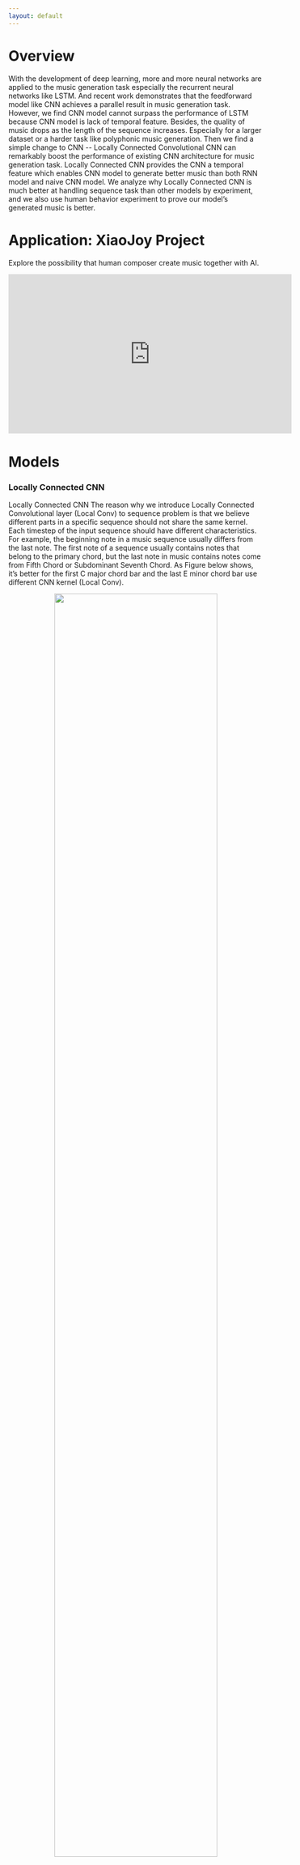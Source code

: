 ```yaml
---
layout: default
---
```


# Overview

With the development of deep learning, more and more neural networks are applied to the music generation task especially the recurrent neural networks like LSTM. And recent work demonstrates that the feedforward model like CNN achieves a parallel result in music generation task. However, we find CNN model cannot surpass the performance of LSTM because CNN model is lack of temporal feature. Besides, the quality of music drops as the length of the sequence increases. Especially for a larger dataset or a harder task like polyphonic music generation. Then we find a simple change to CNN -- Locally Connected Convolutional CNN can remarkably boost the performance of existing CNN architecture for music generation task. Locally Connected CNN provides the CNN a temporal feature which enables CNN model to generate better music than both RNN model and naive CNN model. We analyze why Locally Connected CNN is much better at handling sequence task than other models by experiment, and we also use human behavior experiment to prove our model’s generated music is better. 

# Application: XiaoJoy Project
Explore the possibility that human composer create music together with AI. 
<center>
	<iframe width="560" height="315" src="https://www.youtube.com/embed/M1_H2c-XFQ0" frameborder="0" allow="autoplay; encrypted-media" allowfullscreen>
    </iframe>
</center>

# Models
### Locally Connected CNN
Locally Connected CNN
The reason why we introduce Locally Connected Convolutional layer (Local Conv) to sequence problem is that we believe different parts in a specific sequence should not share the same kernel. Each timestep of the input sequence should have different characteristics. For example, the beginning note in a music sequence usually differs from the last note. The first note of a sequence usually contains notes that belong to the primary chord, but the last note in music contains notes come from Fifth Chord or Subdominant Seventh Chord. As Figure below shows, it’s better for the first C major chord bar and the last E minor chord bar use different CNN kernel (Local Conv).

<p align="center">
    <img src="assets/images/LocalConv_Music.png" width = "80%" height="80%">
</p>

We use a simple 3-layer CNN to compare the naive CNN model and Locally Connected version CNN. From the Figure below, we compare 3 main types of Locally Connected version CNN with naive CNN. We can replace all the general convolutional blocks by Local Conv blocks like type **_a_**. As Taigman mentioned in Deepface (Taigman et al. 2014), Local Conv brings more weights to CNN model. It’s necessary to mix Local Conv together with naive CNN model to reduce this burden. So, we designed other two
structure of CNN as **_b_** and **_c_**. In architecture **_b_**, we put the Local Conv in the first layer of the CNN architecture, there will be less weights in model because of the size of d tends to be smaller in the first layer, but this will provide the model with a better perspective field.

For resNet, we can divide the resNet into different blocks according to the feature map size, and there are two main type of CNN layers in resNet architecture: one is the ordinary CNN layer (yellow rectangle) and another is the transition CNN layer in order to down-sample the feature (green rectangle), plus, we use blue rectangle to represent Local Conv layer. We designed one effective architecture to utilize the Local Conv in different resNet blocks. For deep resNet, it is impractical to replace all the ordinary CNN layer with Local Conv layer. Therefore, Local Conv layers should be used as little as possible. Referencing the principle of previous design of simple CNN and resNet basic blocks, we put the Local Conv layer to the last layer of each basic resNet block like res-local as Figure below shows.

![Octocat](assets/images/models.png)<br>

# Result
### Monophonic Music Generation Result(mp3)



| Naive 3 layer CNN Model | LocalConv 3 layer CNN Model |
| :---: | :---: |
| {% include audio_player.html filename="ST_CNNNaive_1.mp3" %} | {% include audio_player.html filename="ST_CNNLocal_1.mp3" %} |


|Naive resNet Model |LocalConv resNet Model|
| :---: | :---: |
|{% include audio_player.html filename="ST_resNetNaive_1.mp3" %} |{% include audio_player.html filename="ST_resNetLocal_1.mp3" %}|

|LSTM Model|
| :---: |
|{% include audio_player.html filename="ST_LSTM_1.mp3" %}|

### Polyphonic Music Generation Result(mp3)


|LocalConv 3 layer CNN Model|LSTM Model|
| :---: | :---: |
|{% include audio_player.html filename="MT_CNN_3Layer-1.mp3" %}|{% include audio_player.html filename="MT_LSTM512_BachAll-1.mp3" %}|

### Monophonic Music Generation Result(music sheet)

| LocalConv 3 layer CNN Model | Naive 3 layer CNN Model | LSTM Model |
| :---: | :---: | :---: |
| ![Octocat](assets/images/ST_CNNLocal_1.png)<br> | ![Octocat](assets/images/ST_CNNNaive_1.png)<br> | ![Octocat](assets/images/ST_LSTM_1.png)<br> |

### Polyphonic Music Generation Result(music sheet)

| LocalConv 3 layer CNN Model | Naive 3 layer CNN Model | LSTM Model |
| :---: | :---: | :---: |
| ![Octocat](assets/images/MT_CNN_3Layer-1.png)<br> | ![Octocat](assets/images/MT_CNN_3Layer_Naive.png)<br> | ![Octocat](assets/images/MT_LSTM512_BachAll-1.png)<br> |


### Training Result

For monophonic music generation task, we get the result as followed.
We can find the Local Conv model distinctly improve the performance of naive CNN model not only for simple CNN or complex CNN like resNet. Although the drawback of Local Conv model is that it brings more weights to the original model, the performance of Local Conv CNN ex-ceeds LSTM in 3 aspects:1. The speed of Local Conv model is 3~4 times faster than LSTM model. 2. CNN model converge faster than the LSTM model. 3. For large dataset like Wikifonia, the loss of Local Conv resNet is much less than LSTM. Usually, a smaller loss usually means a better structure of music in music generation task.

| Model | Loss | TimeCost<br>（ms/event)| Converge<br> Epochs | Weights<br>(million) |
| :---- | :---: | :---: | :---: | :---: |
| CNN\_a | 0.0103 | 9.30 | 15 | 1.39 |
| CNN\_b | 0.4412 | 9.03 | 61 | 0.18 |
| CNN\_c | 0.0080 | 9.91 | 15 | 1.16 |
| CNN\_Naive\_Large | 0.7477 | **9.00** | -1 | 0.18 |
| CNN\_Naive | 1.2782 | 9.07 | -1 | **0.04** |
| resNet20\_Naive | 0.0052 | 29.48 | 44 | 0.53 |
| resNet20\_LocalConv | **0.0044** | 46.32 | **8** | 12.41 |
| LSTM | 0.0061 | 81.71 | 22 | 1.15 |

### Human Behavior Experiment
As for monophonic music generation task, we randomly select 10 generated music from each model’s generated result: our LSTM model, resNet20 Naive model and resNet20 LocalConv model. We clip each music to 8 bar length. Via a survey website, 45 testers are required to judge the harmony and reality of the music.
From the User Study Result. The dark grey and grey square bar represents user’s harmony and reality average score respectively. All the scores range from 0-5.

<p align="center">
    <img src="assets/images/Figure8_1.png" width = "65%" height = "65%">
</p>



We also uploaded all the data we use to do this human behavior experiment. 

[Google Drive](https://drive.google.com/open?id=1MoeVKZaNtENxdXeWNnMcl-I6RcD2O3Nd)

It contains music samples generated by our resNet20\_Naive, resNet20\_LocalConv and LSTM models.



# Analyse
We visualize the last softmax layer’s result in Figure below to compare the difference of the Local Conv CNN model and CNN model, according to Binary-Valued Gates (Li et al. 2018.), if the model ensures the generated result, this feature(Binary-Valued) will prevent model generating some wandering music result. So, we compare the softmax layer’s output of different models, and we find the Local Conv model can generate a “music like” result because of its more 1,0 values.

<p align="center">
    <img src="assets/images/Figure9.png">
</p>


Output comparison between resNet20_Naive and resNet20_LocalConv model. The subplot (a) shows the output of resNet20_Naive model, and (b) shows the output of resNet20_LocalConv model. The vertical and horizontal axes represent note pitch and time, respectively. For a particular position, a brighter color indicates the model has higher confidence, or in other words, has lower perplexity. Obviously, local-conv structure helps model generate more precise predictions.
We let the model generate 1000 steps of music events and visualize the softmax layer’s output of our resNet20_Naive and resNet20_LocalConv model. Both of these models are trained on the Bach dataset. We calculated the average confidence for each output dimension when it is chosen by softmax function in Figure above. We find Local Conv model generates more confident prediction.

The same conclusion can be inferred in a different reverse method. Which is called Activation Maximization.

In a CNN, each Conv layer has several learned template matching filters that maximize their output when a similar template pattern is found in the input. First Conv layer is easy to interpret: simply visualize the weights as an image. But subsequent Conv filters operate over the outputs of previous Conv filters (which indicate the presence or absence of some templates), making them hard to interpret.

The idea behind activation maximization is simple in hindsight - Generating an input image that maximizes the filter output activations. i.e., we compute:

<p align="center">
    <img src="http://bit.ly/2OHFwhE">
</p>
and use this estimate to update the input. ActivationMaximization loss (Kotikalapudi et al. 2017) outputs small values for large filter activations (we are minimizing losses during gradient descent iterations). This allows us to understand what sort of input patterns activate a particular filter. For example, there could be an eye filter that activates for the presence of the eye within the input image.

Similarly, in music generation task, we generate an input that maximizes the final softmax layer output corresponding to each note pitch class and finally get 38 input-expectations for each model. We visualize one of 38 results in Figure below.

![Octocat](assets/images/Figure10.png)

Figure above is Comparison of two models’ input expectations on a particular output pitch. (a) and (b) is corresponding to resNet20_Naive and resNet20_LocalConv respectively. The vertical and horizontal axes represent note pitch and time, respectively. For a particular position, red color indicates the model has higher confidence about what kind of input it expects.

It’s very impressive that models with and without local convolution have very distinctive input expectation. Figure 10 shows an example of two models’ input expectations on a same note pitch. We can notice that resNet20_ Naive seems to have a mess expectation on what kind of input should lead to the chosen pitch, while resNet20_LocalConv’s expectation is binarized.

The main difference between naive CNN and CNN with locally connected convolutional layers is that the latter model builds a separate filter for each position and these filters don’t share the same weight. In this way, the latter model’s kernels are enabled to pay attention to some subtle nuances of spatial (temporal in our task) arrangement, so more ‘affirmative’ to its task. From visualization, we ensure this assumption holds the water.


